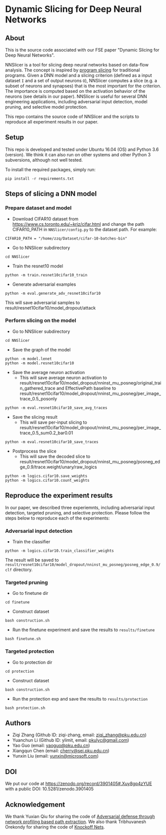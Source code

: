 # Dynamic Slicing for Deep Neural Networks

## About

This is the source code associated with our FSE paper "Dynamic Slicing for Deep Neural Networks".

NNSlicer is a tool for slicing deep neural networks based on data-flow analysis. The concept is inspired by [program slicing](https://en.wikipedia.org/wiki/Program_slicing) for traditional programs. Given a DNN model and a slicing criterion (defined as a input dataset `I` and a set of output neurons `O`), NNSlicer computes a slice (e.g. a subset of neurons and synapses) that is the most important for the criterion. The importance is computed based on the activation behavior of the neurons (see details in our paper).
NNSlicer is useful for several DNN engineering applications, including adversarial input detection, model pruning, and selective model protection.

This repo contains the source code of NNSlicer and the scripts to reproduce all experiment results in our paper.

## Setup

This repo is developed and tested under Ubuntu 16.04 (OS) and Python 3.6 (version). We think it can also run on other systems and other Python 3 subversions, although not well tested.

To install the required packages, simply run:

```
pip install -r requirements.txt
```

## Steps of slicing a DNN model

### Prepare dataset and model

- Download CIFAR10 dataset from https://www.cs.toronto.edu/~kriz/cifar.html and change the path CIFAR10_PATH in `NNSlicer/config.py` to the dataset path. For example:
```
CIFAR10_PATH = "/home/zzq/Dataset/cifar-10-batches-bin"
```
- Go to NNSlicer subdirectory
```
cd NNSlicer
```
- Train the resnet10 model 
```
python -m train.resnet10cifar10_train
```
- Generate adversarial examples 
```
python -m eval.generate_adv_resnet10cifar10
```
This will save adversarial samples to result/resnet10cifar10/model_dropout/attack

### Perform slicing on the model

- Go to NNSlicer subdirectory
```
cd NNSlicer
```
  - Save the graph of the model
```
python -m model.lenet
python -m model.resnet10cifar10
```
  - Save the average neuron activation
    - This will save average neuron activation to result/resnet10cifar10/model_dropout/nninst_mu_posneg/original_train_gathered_trace and EffectivePath baseline to result/resnet10cifar10/model_dropout/nninst_mu_posneg/per_image_trace_0.5_posonly
```
python -m eval.resnet10cifar10_save_avg_traces
```
  - Save the slicing result
    - This will save per-input slicing to result/resnet10cifar10/model_dropout/nninst_mu_posneg/per_image_trace_0.5_sum0.2_bar0.01
```
python -m eval.resnet10cifar10_save_traces
```
  - Postprocess the slice
    - This will save the decoded slice to result/resnet10cifar10/model_dropout/nninst_mu_posneg/posneg_edge_0.9/trace.weight/unary/raw_logics
```
python -m logics.cifar10.save_weights
python -m logics.cifar10.count_weights
```

## Reproduce the experiment results

In our paper, we described three experiemnts, including adversarial input detection, targeted pruning, and selective protection. Please follow the steps below to reproduce each of the experiments:

### Adversarial input detection
- Train the classifier 
```
python -m logics.cifar10.train_classifier_weights
```
The result will be saved to `result/resnet10cifar10/model_dropout/nninst_mu_posneg/posneg_edge_0.9/clf` directory.

### Targeted pruning
- Go to finetune dir
```
cd finetune
```
- Construct dataset
```
bash construction.sh
```
- Run the finetune experiment and save the results to `results/finetune`
```
bash finetune.sh
```

### Targeted protection
- Go to protection dir
```
cd protection
```
- Construct dataset
```
bash construction.sh
```
- Run the protection exp and save the results to `results/protection`
```
bash protection.sh
```

## Authors
- Ziqi Zhang (Github ID: ziqi-zhang, email: ziqi_zhang@pku.edu.cn)
- Yuanchun Li (Github ID: ylimit, email: pkulyc@gmail.com)
- Yao Guo (email: yaoguo@pku.edu.cn)
- Xiangqun Chen (email: cherry@sei.pku.edu.cn)
- Yunxin Liu (email: yunxin@microsoft.com)

## DOI
We put our code at https://zenodo.org/record/3901405#.Xuy8gp4zYUE with a public DOI: 10.5281/zenodo.3901405

## Acknowledgement
We thank Yuxian Qiu for sharing the code of [Adversarial defense through network profiling based path extraction](http://openaccess.thecvf.com/content_CVPR_2019/papers/Qiu_Adversarial_Defense_Through_Network_Profiling_Based_Path_Extraction_CVPR_2019_paper.pdf).
We also thank Tribhuvanesh Orekondy for sharing the code of [Knockoff Nets](https://github.com/tribhuvanesh/knockoffnets).
